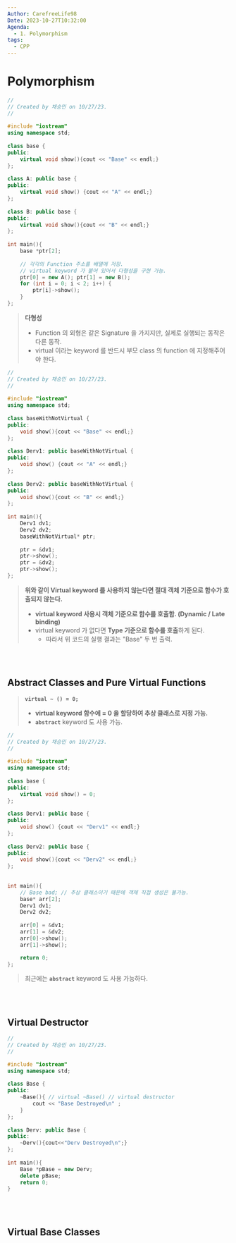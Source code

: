 ```yaml
---
Author: CarefreeLife98
Date: 2023-10-27T10:32:00
Agenda:
  - 1. Polymorphism
tags:
  - CPP
---
```

# Polymorphism 
```c++
//  
// Created by 채승민 on 10/27/23.
//  
  
#include "iostream"  
using namespace std;  
  
class base {  
public:  
    virtual void show(){cout << "Base" << endl;}  
};  
  
class A: public base {  
public:  
    virtual void show() {cout << "A" << endl;}  
};  
  
class B: public base {  
public:  
    virtual void show(){cout << "B" << endl;}  
};  
  
int main(){  
    base *ptr[2];  
    
    // 각각의 Function 주소를 배열에 저장.
    // virtual keyword 가 붙어 있어서 다형성을 구현 가능.
    ptr[0] = new A(); ptr[1] = new B();  
    for (int i = 0; i < 2; i++) {  
        ptr[i]->show();  
    }  
};
```
> **다형성**
> - Function 의 외형은 같은 Signature 을 가지지만, 실제로 실행되는 동작은 다른 동작.
> - virtual 이라는 keyword 를 반드시 부모 class 의 function 에 지정해주어야 한다.

```cpp
//  
// Created by 채승민 on 10/27/23.
//  
  
#include "iostream"  
using namespace std;  
  
class baseWithNotVirtual {  
public:  
    void show(){cout << "Base" << endl;}  
};  
  
class Derv1: public baseWithNotVirtual {  
public:  
    void show() {cout << "A" << endl;}  
};  
  
class Derv2: public baseWithNotVirtual {  
public:  
    void show(){cout << "B" << endl;}  
};  
  
int main(){   
    Derv1 dv1;  
    Derv2 dv2;  
    baseWithNotVirtual* ptr;  
      
    ptr = &dv1;  
    ptr->show();  
    ptr = &dv2;  
    ptr->show();  
};
```
> **위와 같이 Virtual keyword 를 사용하지 않는다면 절대 객체 기준으로 함수가 호출되지 않는다.**
> - **virtual keyword 사용시 객체 기준으로 함수를 호출함. (Dynamic / Late binding)**
> - virtual keyword 가 없다면 **Type 기준으로 함수를 호출**하게 된다.
> 	- 따라서 위 코드의 실행 결과는 "Base" 두 번 출력.

<br><br>
## Abstract Classes and Pure Virtual Functions
> **`virtual ~ () = 0;`**
> - **virtual keyword 함수에 = 0 을 할당하여 추상 클래스로 지정 가능.**
> - **`abstract`** keyword 도 사용 가능.

```cpp
//  
// Created by 채승민 on 10/27/23.
//  
  
#include "iostream"  
using namespace std;  
  
class base {  
public:  
    virtual void show() = 0;  
};  
  
class Derv1: public base {  
public:  
    void show() {cout << "Derv1" << endl;}  
};  
  
class Derv2: public base {  
public:  
    void show(){cout << "Derv2" << endl;}  
};  
  
  
int main(){  
    // Base bad; // 추상 클래스이기 때문에 객체 직접 생성은 불가능.
    base* arr[2];  
    Derv1 dv1;  
    Derv2 dv2;  
  
    arr[0] = &dv1;  
    arr[1] = &dv2;  
    arr[0]->show();  
    arr[1]->show();  

	return 0;
};
```
> 최근에는 **`abstract`** keyword 도 사용 가능하다.

<br><br>
## Virtual Destructor
```cpp
//  
// Created by 채승민 on 10/27/23.
//  

#include "iostream"    
using namespace std;  
  
class Base {  
public:  
    ~Base(){ // virtual ~Base() // virtual destructor  
        cout << "Base Destroyed\n" ;  
    }  
};  
  
class Derv: public Base {  
public:  
    ~Derv(){cout<<"Derv Destroyed\n";}  
};  
  
int main(){  
    Base *pBase = new Derv;  
    delete pBase;  
    return 0;  
}
```

<br><br>
## Virtual Base Classes
